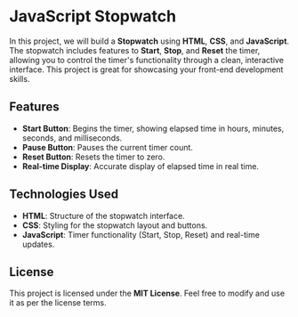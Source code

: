 # JavaScript Stopwatch

In this project, we will build a **Stopwatch** using **HTML**, **CSS**, and **JavaScript**. The stopwatch includes features to **Start**, **Stop**, and **Reset** the timer, allowing you to control the timer's functionality through a clean, interactive interface. This project is great for showcasing your front-end development skills.

## Features

- **Start Button**: Begins the timer, showing elapsed time in hours, minutes, seconds, and milliseconds.
- **Pause Button**: Pauses the current timer count.
- **Reset Button**: Resets the timer to zero.
- **Real-time Display**: Accurate display of elapsed time in real time.

## Technologies Used

- **HTML**: Structure of the stopwatch interface.
- **CSS**: Styling for the stopwatch layout and buttons.
- **JavaScript**: Timer functionality (Start, Stop, Reset) and real-time updates.

## License

This project is licensed under the **MIT License**. Feel free to modify and use it as per the license terms.
